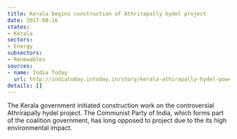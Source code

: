 ```yaml
---
title: Kerala begins construction of Athrirapally hydel project
date: 2017-08-16
states:
- Kerala
sectors:
- Energy
subsectors:
- Renewables
sources:
- name: India Today
  url: http://indiatoday.intoday.in/story/kerala-athirapally-hydel-power-project-mm-mani/1/1023502.html
details: []
---
```


The Kerala government initiated construction work on the controversial Athrirapally hydel project. The Communist Party of India, which forms part of the coalition government, has long opposed to project due to the its high environmental impact.
